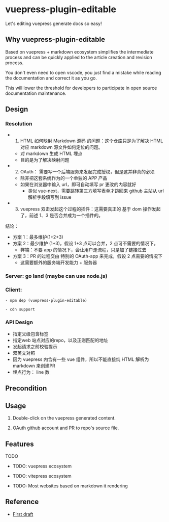 # vuepress-plugin-editable

Let's editing vuepress generate docs so easy!

## Why vuepress-plugin-editable

Based on vuepress + markdown ecosystem simplifies the intermediate process and can be quickly applied to the article creation and revision process.

You don't even need to open vscode, you just find a mistake while reading the documentation and correct it as you go.

This will lower the threshold for developers to participate in open source documentation maintenance.

## Design

### Resolution

- 1. HTML 如何映射 Markdown 源码 的问题：这个仓库只是为了解决 HTML 对应 markdown 源文件如何定位的问题。

  - 对 markdown 生成 HTML 埋点
  - 目的是为了解决映射问题

- 2. OAuth： 需要写一个后端服务来发起完成授权，但是这并非真的必须

  - 除非把这套系统作为的一个单独的 APP 产品
  - 如果在浏览器中输入 url，即可自动填写 pr 更改的内容就好
    - 类似 vue-next，需要跳转第三方填写表单才跳回来 github 主站从 url 解析字段填写到 issue

- 3. vuepress 双击发起这个过程的插件：这需要真正的 基于 dom 操作发起了，前述 1、3 是否合并成为一个插件的。

结论：

- 方案 1：最多维护(1+2+3)
- 方案 2：最少维护 (1+3)，假设 1+3 点可以合并，2 点可不需要的情况下。
  - 弊端：不要 app 的情况下，会让用户走流程，只是加了链接过去
- 方案 3：PR 的过程交由 特别的 OAuth-app 来完成，假设 2 点需要的情况下
  - 这需要额外的服务端开发能力 + 服务器

### Server: go land (maybe can use node.js)

### Client:

    - npm dep (vuepress-plugin-editable)

    - cdn support

### API Design

- 指定父级包含标签
- 指定web 站点对应的repo，以及正则匹配的地址
- 发起请求之前校验提示
- 双英文对照
- 因为 vuepress 内含有一些 vue 组件，所以不能直接纯 HTML 解析为 markdown 来创建PR
- 埋点行为： line 数

## Precondition

## Usage

1. Double-click on the vuepress generated content.

2. OAuth github account and PR to repo's source file.

## Features

TODO

- TODO: vuepress ecosystem

- TODO: vitepress ecosystem

- TODO: Most websites based on markdown it rendering

## Reference

- [First draft](https://github.com/vuejs/docs-next-zh-cn/discussions/377#discussioncomment-298623)
